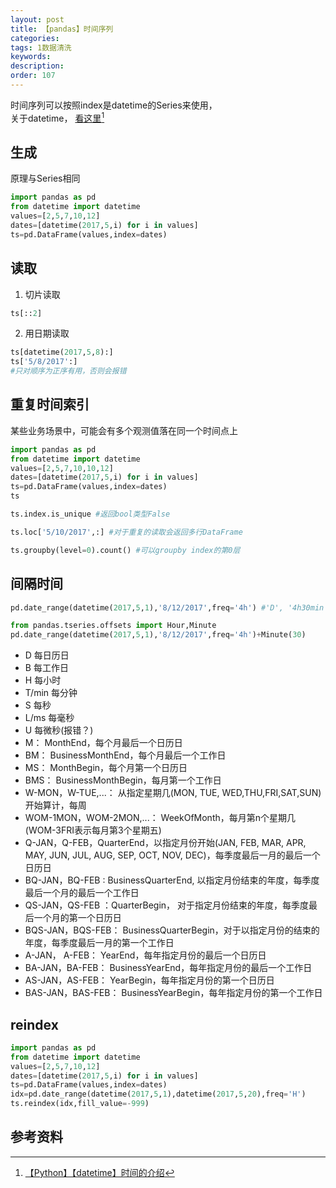 ```yaml
---
layout: post
title: 【pandas】时间序列
categories:
tags: 1数据清洗
keywords:
description:
order: 107
---
```

时间序列可以按照index是datetime的Series来使用，  
关于datetime， [看这里](http://www.guofei.site/2017/10/22/pydatetime.html)[^pydatetime]  


## 生成
原理与Series相同
```py
import pandas as pd
from datetime import datetime
values=[2,5,7,10,12]
dates=[datetime(2017,5,i) for i in values]
ts=pd.DataFrame(values,index=dates)
```

## 读取

1. 切片读取
```py
ts[::2]
```
2. 用日期读取
```py
ts[datetime(2017,5,8):]
ts['5/8/2017':]
#只对顺序为正序有用，否则会报错
```


## 重复时间索引
某些业务场景中，可能会有多个观测值落在同一个时间点上
```py
import pandas as pd
from datetime import datetime
values=[2,5,7,10,10,12]
dates=[datetime(2017,5,i) for i in values]
ts=pd.DataFrame(values,index=dates)
ts
```


```py
ts.index.is_unique #返回bool类型False
```

```py
ts.loc['5/10/2017',:] #对于重复的读取会返回多行DataFrame
```


```py
ts.groupby(level=0).count() #可以groupby index的第0层
```

## 间隔时间
```py
pd.date_range(datetime(2017,5,1),'8/12/2017',freq='4h') #'D', '4h30min'
```

```py
from pandas.tseries.offsets import Hour,Minute
pd.date_range(datetime(2017,5,1),'8/12/2017',freq='4h')+Minute(30)
```


- D 每日历日
- B 每工作日
- H 每小时
- T/min 每分钟
- S 每秒
- L/ms 每毫秒
- U 每微秒(报错？)
- M： MonthEnd，每个月最后一个日历日
- BM： BusinessMonthEnd，每个月最后一个工作日
- MS： MonthBegin，每个月第一个日历日
- BMS： BusinessMonthBegin，每月第一个工作日
- W-MON，W-TUE,...： 从指定星期几(MON, TUE, WED,THU,FRI,SAT,SUN)开始算计，每周
- WOM-1MON，WOM-2MON,...： WeekOfMonth，每月第n个星期几(WOM-3FRI表示每月第3个星期五)
- Q-JAN，Q-FEB，QuarterEnd，以指定月份开始(JAN, FEB, MAR, APR, MAY, JUN, JUL, AUG, SEP, OCT, NOV, DEC)，每季度最后一月的最后一个日历日
- BQ-JAN，BQ-FEB : BusinessQuarterEnd, 以指定月份结束的年度，每季度最后一个月的最后一个工作日
- QS-JAN，QS-FEB ：QuarterBegin， 对于指定月份结束的年度，每季度最后一个月的第一个日历日
- BQS-JAN，BQS-FEB： BusinessQuarterBegin，对于以指定月份的结束的年度，每季度最后一月的第一个工作日
- A-JAN， A-FEB： YearEnd，每年指定月份的最后一个日历日
- BA-JAN，BA-FEB： BusinessYearEnd，每年指定月份的最后一个工作日
- AS-JAN，AS-FEB： YearBegin，每年指定月份的第一个日历日
- BAS-JAN，BAS-FEB： BusinessYearBegin，每年指定月份的第一个工作日


## reindex


```py
import pandas as pd
from datetime import datetime
values=[2,5,7,10,12]
dates=[datetime(2017,5,i) for i in values]
ts=pd.DataFrame(values,index=dates)
idx=pd.date_range(datetime(2017,5,1),datetime(2017,5,20),freq='H')
ts.reindex(idx,fill_value=-999)
```

## 参考资料
[^pydatetime]: [【Python】【datetime】时间的介绍](http://www.guofei.site/2017/10/22/pydatetime.html)

